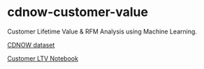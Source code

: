 # cdnow-customer-value

Customer Lifetime Value & RFM Analysis using Machine Learning.

[CDNOW dataset](https://www.kaggle.com/datasets/woody123/cdnow-dataset)

[Customer LTV Notebook](src/notebooks/customer_ltv.ipynb)